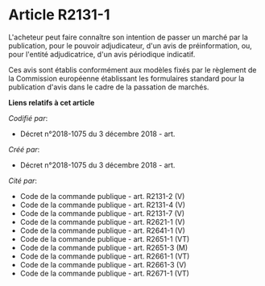 # Article R2131-1

L'acheteur peut faire connaître son intention de passer un marché par la publication, pour le pouvoir adjudicateur, d'un avis
de préinformation, ou, pour l'entité adjudicatrice, d'un avis périodique indicatif.

Ces avis sont établis conformément aux modèles fixés par le règlement de la Commission européenne établissant les formulaires
standard pour la publication d'avis dans le cadre de la passation de marchés.

**Liens relatifs à cet article**

_Codifié par_:

  - Décret n°2018-1075 du 3 décembre 2018 - art.

_Créé par_:

  - Décret n°2018-1075 du 3 décembre 2018 - art.

_Cité par_:

  - Code de la commande publique - art. R2131-2 (V)
  - Code de la commande publique - art. R2131-4 (V)
  - Code de la commande publique - art. R2131-7 (V)
  - Code de la commande publique - art. R2621-1 (V)
  - Code de la commande publique - art. R2641-1 (V)
  - Code de la commande publique - art. R2651-1 (VT)
  - Code de la commande publique - art. R2651-3 (M)
  - Code de la commande publique - art. R2661-1 (VT)
  - Code de la commande publique - art. R2661-3 (V)
  - Code de la commande publique - art. R2671-1 (VT)
